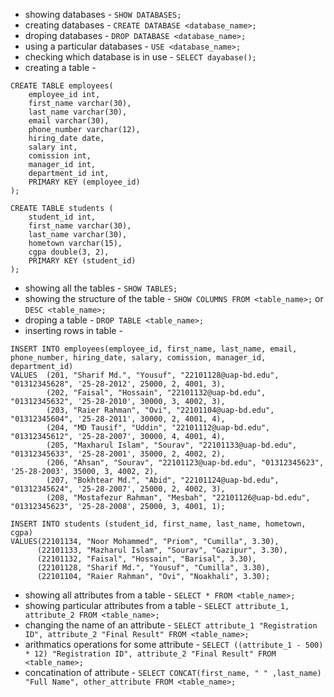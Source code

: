 - showing databases - `SHOW DATABASES;`  
- creating databases - `CREATE DATABASE <database_name>;`  
- droping databases - `DROP DATABASE <database_name>;`  
- using a particular databases - `USE <database_name>;`  
- checking which database is in use - `SELECT dayabase();`   
- creating a table - 
```
CREATE TABLE employees(
    employee_id int,
    first_name varchar(30),
    last_name varchar(30),
    email varchar(30),
    phone_number varchar(12),
    hiring_date date,
    salary int,
    comission int,
    manager_id int,
    department_id int,
    PRIMARY KEY (employee_id)
);
```
```
CREATE TABLE students (
    student_id int,
    first_name varchar(30),
    last_name varchar(30),
    hometown varchar(15),
    cgpa double(3, 2),
    PRIMARY KEY (student_id)
);
```
- showing all the tables - `SHOW TABLES;`  
- showing the structure of the table - `SHOW COLUMNS FROM <table_name>;`  or `DESC <table_name>;`  
- droping a table - `DROP TABLE <table_name>;`  
- inserting rows in table - 
```
INSERT INTO employees(employee_id, first_name, last_name, email, phone_number, hiring_date, salary, comission, manager_id, department_id)
VALUES	(201, "Sharif Md.", "Yousuf", "22101128@uap-bd.edu", "01312345628", '25-28-2012', 25000, 2, 4001, 3), 
		(202, "Faisal", "Hossain", "22101132@uap-bd.edu", "01312345632", '25-28-2010', 30000, 3, 4002, 3),
        (203, "Raier Rahman", "Ovi", "22101104@uap-bd.edu", "01312345604", '25-28-2011', 30000, 2, 4001, 4),
        (204, "MD Tausif", "Uddin", "22101112@uap-bd.edu", "01312345612", '25-28-2007', 30000, 4, 4001, 4),
        (205, "Maxharul Islam", "Sourav", "22101133@uap-bd.edu", "01312345633", '25-28-2001', 35000, 2, 4002, 2),
        (206, "Ahsan", "Sourav", "22101123@uap-bd.edu", "01312345623", '25-28-2003', 35000, 3, 4002, 2),
        (207, "Bokhtear Md.", "Abid", "22101124@uap-bd.edu", "01312345624", '25-28-2007', 25000, 2, 4002, 3),
        (208, "Mostafezur Rahman", "Mesbah", "22101126@uap-bd.edu", "01312345623", '25-28-2008', 25000, 3, 4001, 1);
```
```
INSERT INTO students (student_id, first_name, last_name, hometown, cgpa)
VALUES(22101134, "Noor Mohammed", "Priom", "Cumilla", 3.30), 
      (22101133, "Mazharul Islam", "Sourav", "Gazipur", 3.30),
      (22101132, "Faisal", "Hossain", "Barisal", 3.30),
      (22101128, "Sharif Md.", "Yousuf", "Cumilla", 3.30),
      (22101104, "Raier Rahman", "Ovi", "Noakhali", 3.30);
```  

- showing all attributes from a table - `SELECT * FROM <table_name>;`  
- showing particular attributes from a table - `SELECT attribute_1, attribute_2 FROM <table_name>;`  
- changing the name of an attribute - `SELECT attribute_1 "Registration ID", attribute_2 "Final Result" FROM <table_name>;`  
- arithmatics operations for some attribute - `SELECT ((attribute_1 - 500) * 12) "Registration ID", attribute_2 "Final Result" FROM <table_name>;`
- concatination of attribute - `SELECT CONCAT(first_name, " " ,last_name) "Full Name", other_attribute FROM <table_name>;`  
